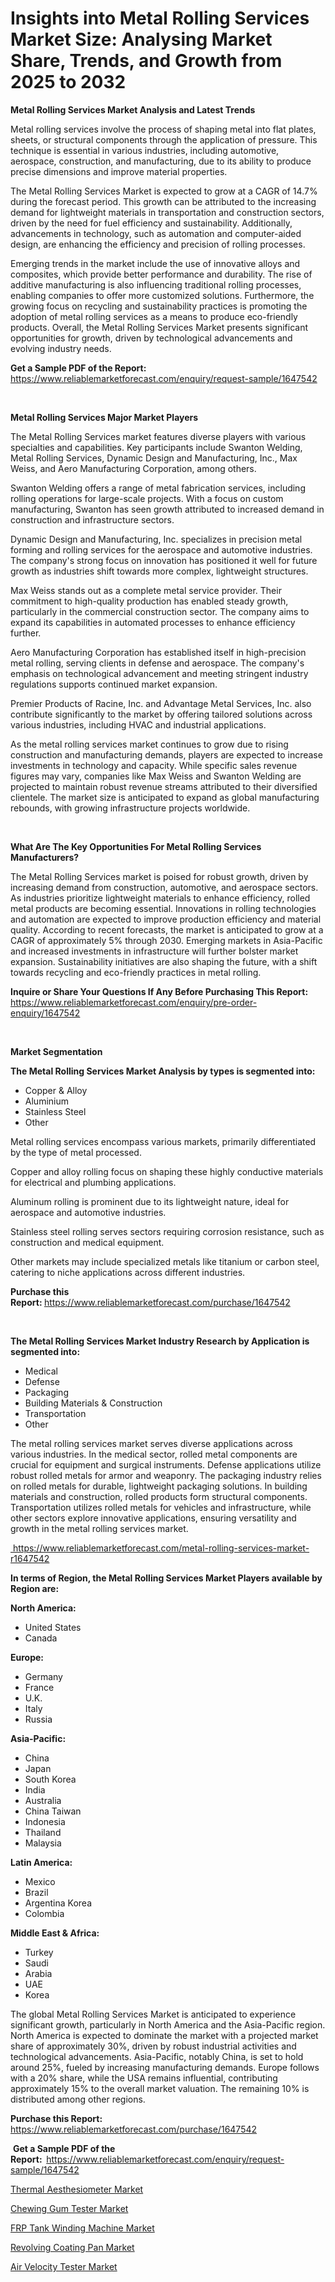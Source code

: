 <p><h1>Insights into Metal Rolling Services Market Size: Analysing Market Share, Trends, and Growth from 2025 to 2032</h1></p><p><strong>Metal Rolling Services Market Analysis and Latest Trends</strong></p>
<p><p>Metal rolling services involve the process of shaping metal into flat plates, sheets, or structural components through the application of pressure. This technique is essential in various industries, including automotive, aerospace, construction, and manufacturing, due to its ability to produce precise dimensions and improve material properties.</p><p>The Metal Rolling Services Market is expected to grow at a CAGR of 14.7% during the forecast period. This growth can be attributed to the increasing demand for lightweight materials in transportation and construction sectors, driven by the need for fuel efficiency and sustainability. Additionally, advancements in technology, such as automation and computer-aided design, are enhancing the efficiency and precision of rolling processes.</p><p>Emerging trends in the market include the use of innovative alloys and composites, which provide better performance and durability. The rise of additive manufacturing is also influencing traditional rolling processes, enabling companies to offer more customized solutions. Furthermore, the growing focus on recycling and sustainability practices is promoting the adoption of metal rolling services as a means to produce eco-friendly products. Overall, the Metal Rolling Services Market presents significant opportunities for growth, driven by technological advancements and evolving industry needs.</p></p>
<p><strong>Get a Sample PDF of the Report:&nbsp;</strong> <a href="https://www.reliablemarketforecast.com/enquiry/request-sample/1647542?utm_campaign=1875&utm_medium=2&utm_source=Github&utm_content=ia&utm_term=10042025&utm_id=metal-rolling-services">https://www.reliablemarketforecast.com/enquiry/request-sample/1647542</a></p>
<p>&nbsp;</p>
<p><strong>Metal Rolling Services Major Market Players</strong></p>
<p><p>The Metal Rolling Services market features diverse players with various specialties and capabilities. Key participants include Swanton Welding, Metal Rolling Services, Dynamic Design and Manufacturing, Inc., Max Weiss, and Aero Manufacturing Corporation, among others.</p><p>Swanton Welding offers a range of metal fabrication services, including rolling operations for large-scale projects. With a focus on custom manufacturing, Swanton has seen growth attributed to increased demand in construction and infrastructure sectors.</p><p>Dynamic Design and Manufacturing, Inc. specializes in precision metal forming and rolling services for the aerospace and automotive industries. The company's strong focus on innovation has positioned it well for future growth as industries shift towards more complex, lightweight structures.</p><p>Max Weiss stands out as a complete metal service provider. Their commitment to high-quality production has enabled steady growth, particularly in the commercial construction sector. The company aims to expand its capabilities in automated processes to enhance efficiency further.</p><p>Aero Manufacturing Corporation has established itself in high-precision metal rolling, serving clients in defense and aerospace. The company's emphasis on technological advancement and meeting stringent industry regulations supports continued market expansion.</p><p>Premier Products of Racine, Inc. and Advantage Metal Services, Inc. also contribute significantly to the market by offering tailored solutions across various industries, including HVAC and industrial applications.</p><p>As the metal rolling services market continues to grow due to rising construction and manufacturing demands, players are expected to increase investments in technology and capacity. While specific sales revenue figures may vary, companies like Max Weiss and Swanton Welding are projected to maintain robust revenue streams attributed to their diversified clientele. The market size is anticipated to expand as global manufacturing rebounds, with growing infrastructure projects worldwide.</p></p>
<p>&nbsp;</p>
<p><strong>What Are The Key Opportunities For Metal Rolling Services Manufacturers?</strong></p>
<p><p>The Metal Rolling Services market is poised for robust growth, driven by increasing demand from construction, automotive, and aerospace sectors. As industries prioritize lightweight materials to enhance efficiency, rolled metal products are becoming essential. Innovations in rolling technologies and automation are expected to improve production efficiency and material quality. According to recent forecasts, the market is anticipated to grow at a CAGR of approximately 5% through 2030. Emerging markets in Asia-Pacific and increased investments in infrastructure will further bolster market expansion. Sustainability initiatives are also shaping the future, with a shift towards recycling and eco-friendly practices in metal rolling.</p></p>
<p><strong>Inquire or Share Your Questions If Any Before Purchasing This Report:</strong> <a href="https://www.reliablemarketforecast.com/enquiry/pre-order-enquiry/1647542?utm_campaign=1875&utm_medium=2&utm_source=Github&utm_content=ia&utm_term=10042025&utm_id=metal-rolling-services">https://www.reliablemarketforecast.com/enquiry/pre-order-enquiry/1647542</a></p>
<p>&nbsp;</p>
<p><strong>Market Segmentation</strong></p>
<p><strong>The Metal Rolling Services Market Analysis by types is segmented into:</strong></p>
<p><ul><li>Copper & Alloy</li><li>Aluminium</li><li>Stainless Steel</li><li>Other</li></ul></p>
<p><p>Metal rolling services encompass various markets, primarily differentiated by the type of metal processed. </p><p>Copper and alloy rolling focus on shaping these highly conductive materials for electrical and plumbing applications. </p><p>Aluminum rolling is prominent due to its lightweight nature, ideal for aerospace and automotive industries. </p><p>Stainless steel rolling serves sectors requiring corrosion resistance, such as construction and medical equipment. </p><p>Other markets may include specialized metals like titanium or carbon steel, catering to niche applications across different industries.</p></p>
<p><strong>Purchase this Report:&nbsp;</strong><a href="https://www.reliablemarketforecast.com/purchase/1647542?utm_campaign=1875&utm_medium=2&utm_source=Github&utm_content=ia&utm_term=10042025&utm_id=metal-rolling-services">https://www.reliablemarketforecast.com/purchase/1647542</a></p>
<p>&nbsp;</p>
<p><strong>The Metal Rolling Services Market Industry Research by Application is segmented into:</strong></p>
<p><ul><li>Medical</li><li>Defense</li><li>Packaging</li><li>Building Materials & Construction</li><li>Transportation</li><li>Other</li></ul></p>
<p><p>The metal rolling services market serves diverse applications across various industries. In the medical sector, rolled metal components are crucial for equipment and surgical instruments. Defense applications utilize robust rolled metals for armor and weaponry. The packaging industry relies on rolled metals for durable, lightweight packaging solutions. In building materials and construction, rolled products form structural components. Transportation utilizes rolled metals for vehicles and infrastructure, while other sectors explore innovative applications, ensuring versatility and growth in the metal rolling services market.</p></p>
<p><a href="https://www.reliablemarketforecast.com/metal-rolling-services-market-r1647542?utm_campaign=1875&utm_medium=2&utm_source=Github&utm_content=ia&utm_term=10042025&utm_id=metal-rolling-services">&nbsp;https://www.reliablemarketforecast.com/metal-rolling-services-market-r1647542</a></p>
<p><strong>In terms of Region, the Metal Rolling Services Market Players available by Region are:</strong></p>
<p>
    <p> <strong> North America: </strong>
        <ul>
            <li>United States</li>
            <li>Canada</li>
        </ul>
        </p> 
    <p> <strong> Europe: </strong>
        <ul>
            <li>Germany</li>
            <li>France</li>
            <li>U.K.</li>
            <li>Italy</li>
            <li>Russia</li>
        </ul>
        </p> 
    <p> <strong> Asia-Pacific: </strong>
        <ul>
            <li>China</li>
            <li>Japan</li>
            <li>South Korea</li>
            <li>India</li>
            <li>Australia</li>
            <li>China Taiwan</li>
            <li>Indonesia</li>
            <li>Thailand</li>
            <li>Malaysia</li>
        </ul>
        </p> 
    <p> <strong> Latin America: </strong>
        <ul>
            <li>Mexico</li>
            <li>Brazil</li>
            <li>Argentina Korea</li>
            <li>Colombia</li>
        </ul>
        </p> 
    <p> <strong> Middle East & Africa: </strong>
        <ul>
            <li>Turkey</li>
            <li>Saudi</li>
            <li>Arabia</li>
            <li>UAE</li>
            <li>Korea</li>
        </ul>
    </p>
    </p>
<p><p>The global Metal Rolling Services Market is anticipated to experience significant growth, particularly in North America and the Asia-Pacific region. North America is expected to dominate the market with a projected market share of approximately 30%, driven by robust industrial activities and technological advancements. Asia-Pacific, notably China, is set to hold around 25%, fueled by increasing manufacturing demands. Europe follows with a 20% share, while the USA remains influential, contributing approximately 15% to the overall market valuation. The remaining 10% is distributed among other regions.</p></p>
<p><strong>Purchase this Report: </strong><a href="https://www.reliablemarketforecast.com/purchase/1647542?utm_campaign=1875&utm_medium=2&utm_source=Github&utm_content=ia&utm_term=10042025&utm_id=metal-rolling-services">https://www.reliablemarketforecast.com/purchase/1647542</a></p>
<p>&nbsp;<strong>Get a Sample PDF of the Report:&nbsp;&nbsp;</strong><a href="https://www.reliablemarketforecast.com/enquiry/request-sample/1647542?utm_campaign=1875&utm_medium=2&utm_source=Github&utm_content=ia&utm_term=10042025&utm_id=metal-rolling-services">https://www.reliablemarketforecast.com/enquiry/request-sample/1647542</a></p>
<p><strong></strong></p>
<p><p><a href="https://github.com/dringmurza6r/Market-Research-Report-List-1/blob/main/thermal-aesthesiometer-market.md?utm_campaign=1875&utm_medium=2&utm_source=Github&utm_content=ia&utm_term=10042025&utm_id=metal-rolling-services">Thermal Aesthesiometer Market</a></p><p><a href="https://github.com/gasikcalbos8/Market-Research-Report-List-1/blob/main/chewing-gum-tester-market.md?utm_campaign=1875&utm_medium=2&utm_source=Github&utm_content=ia&utm_term=10042025&utm_id=metal-rolling-services">Chewing Gum Tester Market</a></p><p><a href="https://github.com/ubavicachida/Market-Research-Report-List-1/blob/main/frp-tank-winding-machine-market.md?utm_campaign=1875&utm_medium=2&utm_source=Github&utm_content=ia&utm_term=10042025&utm_id=metal-rolling-services">FRP Tank Winding Machine Market</a></p><p><a href="https://github.com/vaduzunny/Market-Research-Report-List-1/blob/main/revolving-coating-pan-market.md?utm_campaign=1875&utm_medium=2&utm_source=Github&utm_content=ia&utm_term=10042025&utm_id=metal-rolling-services">Revolving Coating Pan Market</a></p><p><a href="https://github.com/abdhsheila7/Market-Research-Report-List-1/blob/main/air-velocity-tester-market.md?utm_campaign=1875&utm_medium=2&utm_source=Github&utm_content=ia&utm_term=10042025&utm_id=metal-rolling-services">Air Velocity Tester Market</a></p></p>
